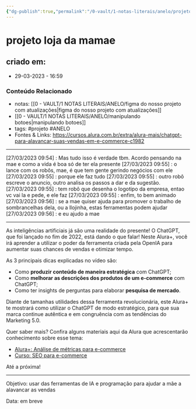 ```yaml
---
{"dg-publish":true,"permalink":"/0-vault/1-notas-literais/anelo/projeto-loja-da-mamae/","tags":["projeto","ANELO"],"dgHomeLink":true,"dgShowLocalGraph":true,"dgShowFileTree":true,"dgEnableSearch":true,"noteIcon":""}
---
```


# projeto loja da mamae

## criado em: 
-  29-03-2023 - 16:59

### Conteúdo Relacionado
- notas: [[0 - VAULT/1 NOTAS LITERAIS/ANELO/figma do nosso projeto com atualizações\|figma do nosso projeto com atualizações]]
- [[0 - VAULT/1 NOTAS LITERAIS/ANELO/manipulando botoes\|manipulando botoes]]
- tags: #projeto #ANELO 
- Fontes & Links: https://cursos.alura.com.br/extra/alura-mais/chatgpt-para-alavancar-suas-vendas-em-e-commerce-c1982

---

[‎27‎/‎03‎/‎2023 ‎09‎:‎54] : Mas tudo isso é verdade tbm. Acordo pensando na mae e como a vida é boa só de ter ela presente
[‎27‎/‎03‎/‎2023 ‎09‎:‎55] : o lance com os robôs, mae, é que tem gente gerindo negócios com ele
[‎27‎/‎03‎/‎2023 ‎09‎:‎55] : porque ele faz tudo
[‎27‎/‎03‎/‎2023 ‎09‎:‎55] : outro robô escreve o anuncio, outro analisa os passos a dar e da sugestão.
[‎27‎/‎03‎/‎2023 ‎09‎:‎55] : tem robô que desenha o logotipo da empresa, entao vc vai la e pede, e ele faz
[‎27‎/‎03‎/‎2023 ‎09‎:‎55] : enfim, to bem animado
[‎27‎/‎03‎/‎2023 ‎09‎:‎56] : se a mae quiser ajuda para promover o trabalho de sombrancelhas dela, ou a llojinha, estas ferramentas podem ajudar
[‎27‎/‎03‎/‎2023 ‎09‎:‎56] : e eu ajudo a mae

---
As inteligências artificiais já são uma realidade do presente! O ChatGPT, que foi lançado no fim de 2022, está dando o que falar! Neste Alura+, você irá aprender a utilizar o poder da ferramenta criada pela OpenIA para aumentar suas chances de vendas e otimizar tempo.

As 3 principais dicas explicadas no vídeo são:

-   Como **produzir conteúdo de maneira estratégica** com ChatGPT;
-   Como **melhorar as descrições dos produtos de um e-commerce** com ChatGPT;
-   Como ter insights de perguntas para elaborar **pesquisa de mercado**.

Diante de tamanhas utilidades dessa ferramenta revolucionária, este Alura+ te mostrará como utilizar o ChatGPT de modo estratégico, para que sua marca continue autêntica e em congruência com as tendências do Marketing 5.0.

Quer saber mais? Confira alguns materiais aqui da Alura que acrescentarão conhecimento sobre esse tema:

-   [Alura+: Análise de métricas para e-commerce](https://cursos.alura.com.br/extra/alura-mais/analise-de-metricas-para-e-comece-c1973)
-   [Curso: SEO para e-commerce](https://cursos.alura.com.br/course/seo-e-commerce-estrategias-alcancar-bom-posicionamento-sites-busca)

Até a próxima!

---
Objetivo:
usar das ferramentas de IA e programação para ajudar a mãe a alavancar as vendas

Data:
em breve